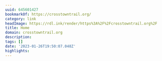 ```yaml
---
uuid: 645601427
bookmarkOf: https://crosstowntrail.org/
category: link
headImage: https://rdl.ink/render/https%3A%2F%2Fcrosstowntrail.org%2F
title: Home
domain: crosstowntrail.org
description: 
tags: []
date: '2023-01-26T19:50:07.048Z'
highlights: 
---
```



